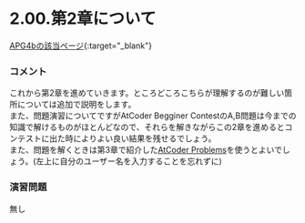 2.00.第2章について
============

[APG4bの該当ページ](https://atcoder.jp/contests/APG4b/tasks/APG4b_q){:target="_blank"}

### コメント

これから第2章を進めていきます。ところどころこちらが理解するのが難しい箇所については追加で説明をします。  
また、問題演習についてですがAtCoder Begginer ContestのA,B問題は今までの知識で解けるものがほとんどなので、それらを解きながらこの2章を進めるとコンテストに出た時によりよい良い結果を残せるでしょう。  
また、問題を解くときは第3章で紹介した[AtCoder Problems](https://kenkoooo.com/atcoder/#/table)を使うとよいでしょう。(左上に自分のユーザー名を入力することを忘れずに)

### 演習問題

無し